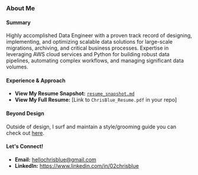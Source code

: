 ### About Me
#### Summary
Highly accomplished Data Engineer with a proven track record of designing, implementing, and optimizing scalable data solutions for large-scale migrations, archiving, and critical business processes. Expertise in leveraging AWS cloud services and Python for building robust data pipelines, automating complex workflows, and managing significant data volumes. 
#### Experience & Approach
* **View My Resume Snapshot:** [`resume_snapshot.md`](https://github.com/hellochris6/chrisblue-portfolio/blob/main/resume/resume-snapshot.md)
* **View My Full Resume:** [Link to `ChrisBlue_Resume.pdf` in your repo]
#### Beyond Design
Outside of design, I surf and maintain a style/grooming guide you can check out [here](https://github.com/hellochris6/malibu-grunge).
#### Let's Connect!
* **Email:** hellochrisblue@gmail.com
* **LinkedIn:** https://www.linkedin.com/in/02chrisblue
